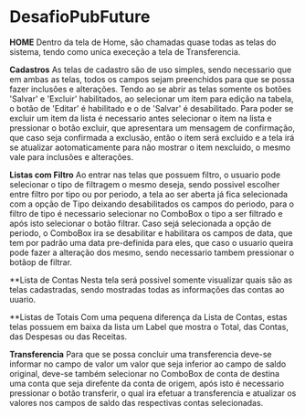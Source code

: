 # DesafioPubFuture

**HOME**
  Dentro da tela de Home, são chamadas quase todas as telas do sistema, tendo como unica execeção a tela de Transferencia.

**Cadastros**
  As telas de cadastro são de uso simples, sendo necessario que em ambas as telas, todos os campos sejam preenchidos para que se possa fazer inclusões e alterações.
Tendo ao se abrir as telas somente os botões 'Salvar' e 'Excluir' habilitados, ao selecionar um item para edição na tabela, o botão de 'Editar' é habilitado e o de 
'Salvar' é desabilitado. Para poder se excluir um item da lista é necessario antes selecionar o item na lista e pressionar o botão excluir, que apresentara um mensagem 
de confirmação, que caso seja confirmada a exclusão, então o item será excluido e a tela irá se atualizar aotomaticamente para não mostrar o item nexcluido, o mesmo vale 
para inclusões e alterações.

**Listas com Filtro**
  Ao entrar nas telas que possuem filtro, o usuario pode selecionar o tipo de filtragem o mesmo deseja, sendo possivel escolher entre filtro por tipo ou por periodo,
a tela ao ser aberta já fica selecionada com a opção de Tipo deixando desabilitados os campos do periodo, para o filtro de tipo é necessario selecionar no ComboBox 
o tipo a ser filtrado e após isto selecionar o botão filtrar. Caso sejá selecionada a opção de periodo, o ComboBox ira se desabilitar e habilitara os campos de data, 
que tem por padrão uma data pre-definida para eles, que caso o usuario queira pode fazer a alteração dos mesmo, sendo necessario tambem pressionar o botãop de filtrar.

**Lista de Contas
  Nesta tela será possivel somente visualizar quais são as telas cadastradas, sendo mostradas todas as informações das contas ao uuario.
  
**Listas de Totais
  Com uma pequena diferença da Lista de Contas, estas telas possuem em baixa da lista um Label que mostra o Total, das Contas, das Despesas ou das Receitas.
  
**Transferencia**
  Para que se possa concluir uma transferencia deve-se informar no campo de valor um valor que seja inferior ao campo de saldo original, deve-se também selecionar no
ComboBox de conta de destina uma conta que seja direfente da conta de origem, após isto é necessario pressionar o botão transferir, o qual ira efetuar a transferencia 
e atualizar os valores nos campos de saldo das respectivas contas selecionadas.
